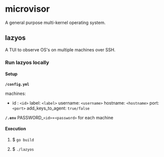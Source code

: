 # microvisor

A general purpose multi-kernel operating system.

## lazyos

A TUI to observe OS's on multiple machines over SSH.

### Run lazyos locally

#### Setup

**`/config.yml`**

machines:

- id : `<id>`
  label: `<label>`
  username: `<username>`
  hostname: `<hostname>`
  port: `<port>`
  add_keys_to_agent: `true/false`

**`/.env`**
PASSWORD\_`<id>`=`<password>` for each machine

#### Execution

1. $ `go build`

2. $ `./lazyos`
